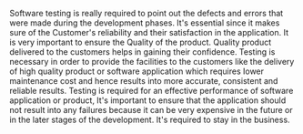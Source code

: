 
Software testing is really required to point out the defects and
errors that were made during the development phases.
It's essential since it makes sure of the Customer's reliability and
their satisfaction in the application.
It is very important to ensure the Quality of the product. Quality
product delivered to the customers helps in gaining their
confidence.
Testing is necessary in order to provide the facilities to the
customers like the delivery of high quality product or software
application which requires Iower maintenance cost and hence
results into more accurate, consistent and reliable results.
Testing is required for an effective performance of software
application or product,
It's important to ensure that the application should not result
into any failures because it can be very expensive in the future or
in the later stages of the development.
It's required to stay in the business.
